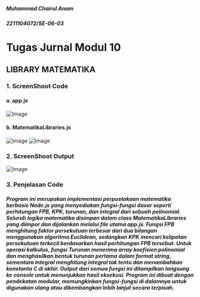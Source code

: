 ##### Muhammad Chairul Anam
##### 2211104072/SE-06-03

# Tugas Jurnal Modul 10
## LIBRARY MATEMATIKA
### 1. ScreenShoot Code
#### a. app.js
![Image](https://github.com/user-attachments/assets/a3aab3ff-c5ad-4575-b126-79f247ce357c)
#### b. MatematikaLibraries.js
![Image](https://github.com/user-attachments/assets/8863de1b-4622-445f-83e4-7ec47e6cc019)
![Image](https://github.com/user-attachments/assets/4d114773-43e0-42c8-92c8-cd3380fd3610)
### 2. ScreenShoot Output
![Image](https://github.com/user-attachments/assets/32920853-e728-4dc9-aeee-6ec3f24846f1)
### 3. Penjelasan Code
##### Program ini merupakan implementasi perpustakaan matematika berbasis Node.js yang menyediakan fungsi-fungsi dasar seperti perhitungan FPB, KPK, turunan, dan integral dari sebuah polinomial. Seluruh logika matematika disimpan dalam class MatematikaLibraries yang diimpor dan dijalankan melalui file utama app.js. Fungsi FPB menghitung faktor persekutuan terbesar dari dua bilangan menggunakan algoritma Euclidean, sedangkan KPK mencari kelipatan persekutuan terkecil berdasarkan hasil perhitungan FPB tersebut. Untuk operasi kalkulus, fungsi Turunan menerima array koefisien polinomial dan menghasilkan bentuk turunan pertama dalam format string, sementara Integral menghitung integral tak tentu dan menambahkan konstanta C di akhir. Output dari semua fungsi ini ditampilkan langsung ke console untuk menunjukkan hasil eksekusi. Program ini dibuat dengan pendekatan modular, memungkinkan fungsi-fungsi di dalamnya untuk digunakan ulang atau dikembangkan lebih lanjut secara terpisah.
# 

